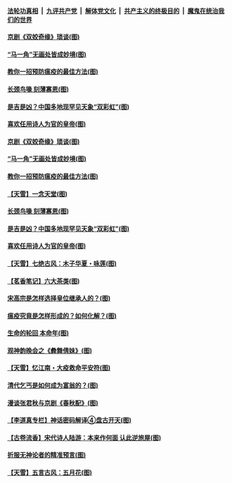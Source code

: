 ####  [法轮功真相](../../../../basic/blob/master/README.md?t=05231831) &nbsp;|&nbsp; [九评共产党](../../../../9ping.md/blob/master/README.md?t=05231831) &nbsp;|&nbsp; [解体党文化](../../../../jtdwh.md/blob/master/README.md?t=05231831)  &nbsp;|&nbsp; [共产主义的终极目的](../../../../gczydzjmd.md/blob/master/README.md?t=05231831) &nbsp;|&nbsp; [魔鬼在统治我们的世界](../../../../mgztzwmdsj.md/blob/master/README.md?t=05231831) 

#### [京剧《双姣奇缘》琐谈(图)](../pages/p7/934155.md?t=05231831) 

#### [“马一角”无画处皆成妙境(图)](../pages/p7/932390.md?t=05231831) 

#### [教你一招预防瘟疫的最佳方法(图)](../pages/p7/934075.md?t=05231831) 

#### [长颈鸟喙 刻薄寡恩(图)](../pages/p7/933643.md?t=05231831) 

#### [是吉是凶？中国多地现罕见天象“双彩虹”(图)](../pages/p7/933827.md?t=05231831) 

#### [喜欢任用诗人为官的皇帝(图)](../pages/p7/933884.md?t=05231831) 

#### [京剧《双姣奇缘》琐谈(图)](../pages/p7/934155.md?t=05231831) 

#### [“马一角”无画处皆成妙境(图)](../pages/p7/932390.md?t=05231831) 

#### [教你一招预防瘟疫的最佳方法(图)](../pages/p7/934075.md?t=05231831) 

#### [【天雪】一念天堂(图)](../pages/p7/933737.md?t=05231831) 

#### [长颈鸟喙 刻薄寡恩(图)](../pages/p7/933643.md?t=05231831) 

#### [是吉是凶？中国多地现罕见天象“双彩虹”(图)](../pages/p7/933827.md?t=05231831) 

#### [喜欢任用诗人为官的皇帝(图)](../pages/p7/933884.md?t=05231831) 

#### [【天雪】七绝古风：木子华夏・咏莲(图)](../pages/p7/933657.md?t=05231831) 

#### [【茗香笔记】六大茶类(图)](../pages/p7/933648.md?t=05231831) 

#### [宋高宗是怎样选择皇位继承人的？(图)](../pages/p7/933637.md?t=05231831) 

#### [瘟疫究竟是怎样形成的？如何化解？(图)](../pages/p7/933857.md?t=05231831) 

#### [生命的轮回 本命年(图)](../pages/p7/933451.md?t=05231831) 

#### [观神韵晚会之《彜舞倩妹》(图)](../pages/p7/932869.md?t=05231831) 

#### [【天雪】忆江南・大疫救命平安符(图)](../pages/p7/933649.md?t=05231831) 

#### [清代乞丐是如何成为富翁的？(图)](../pages/p7/933639.md?t=05231831) 

#### [漫谈张君秋与京剧《春秋配》(图)](../pages/p7/933445.md?t=05231831) 

#### [【李道真专栏】神话密码解译④盘古开天(图)](../pages/p7/933450.md?t=05231831) 

#### [【古卷流香】宋代诗人陆游：本来作何面 认此逆旅屋(图)](../pages/p7/933630.md?t=05231831) 

#### [折服无神论者的精准预言(图)](../pages/p7/933535.md?t=05231831) 

#### [【天雪】五言古风：五月花(图)](../pages/p7/933377.md?t=05231831) 

